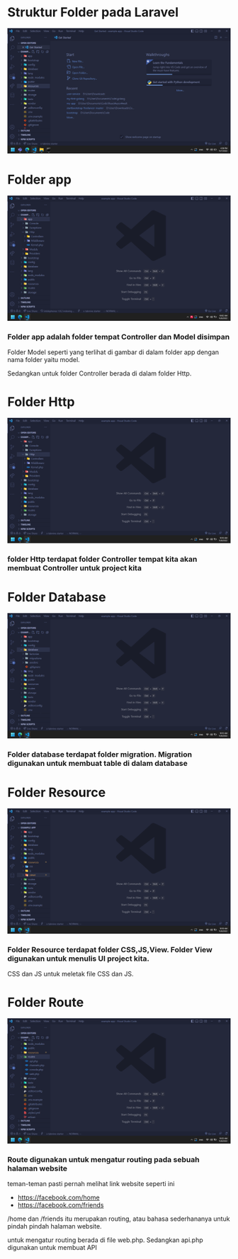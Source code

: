 # Struktur Folder pada Laravel
 ![struktur-folder-laravel](https://github.com/Muhamadzulfikar/laravel-fudamental/blob/main/asset/Screenshot%20(155).png?raw=true)

# Folder app
 ![struktur-folder-laravel](https://github.com/Muhamadzulfikar/laravel-fudamental/blob/main/asset/Screenshot%20(156).png?raw=true)
 ### Folder app adalah folder tempat Controller dan Model disimpan
Folder Model seperti yang terlihat di gambar di dalam folder app dengan nama folder yaitu model.

Sedangkan untuk folder Controller berada di dalam folder Http.

# Folder Http
![struktur-folder-laravel](https://github.com/Muhamadzulfikar/laravel-fudamental/blob/main/asset/Screenshot%20(157).png?raw=true)
### folder Http terdapat folder Controller tempat kita akan membuat Controller untuk project kita

# Folder Database
![struktur-folder-laravel](https://github.com/Muhamadzulfikar/laravel-fudamental/blob/main/asset/Screenshot%20(158).png?raw=true)
### Folder database terdapat folder migration. Migration digunakan untuk membuat table di dalam database

# Folder Resource
![struktur-folder-laravel](https://github.com/Muhamadzulfikar/laravel-fudamental/blob/main/asset/Screenshot%20(159).png?raw=true)
### Folder Resource terdapat folder CSS,JS,View. Folder View digunakan untuk menulis UI project kita.
CSS dan JS untuk meletak file CSS dan JS.

# Folder Route
![struktur-folder-laravel](https://github.com/Muhamadzulfikar/laravel-fudamental/blob/main/asset/Screenshot%20(160).png?raw=true)
### Route digunakan untuk mengatur routing pada sebuah halaman website
teman-teman pasti pernah melihat link website seperti ini
- https://facebook.com/home
- https://facebook.com/friends

/home dan /friends itu merupakan routing, atau bahasa sederhananya untuk pindah pindah halaman website.

untuk mengatur routing berada di file web.php. Sedangkan api.php digunakan untuk membuat API
